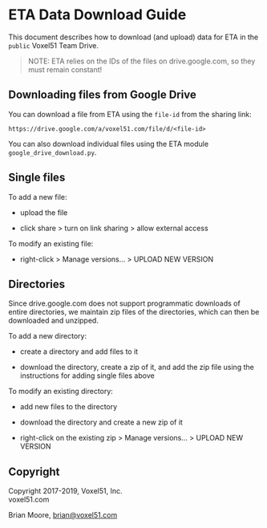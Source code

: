 # ETA Data Download Guide

This document describes how to download (and upload) data for ETA in the
`public` Voxel51 Team Drive.

> NOTE: ETA relies on the IDs of the files on drive.google.com, so they must
> remain constant!


## Downloading files from Google Drive

You can download a file from ETA using the `file-id` from the sharing link:

```
https://drive.google.com/a/voxel51.com/file/d/<file-id>
```

You can also download individual files using the ETA module
`google_drive_download.py`.


## Single files

To add a new file:

* upload the file

* click share > turn on link sharing > allow external access

To modify an existing file:

* right-click > Manage versions... > UPLOAD NEW VERSION


## Directories

Since drive.google.com does not support programmatic downloads of entire
directories, we maintain zip files of the directories, which can then be
downloaded and unzipped.

To add a new directory:

* create a directory and add files to it

* download the directory, create a zip of it, and add the zip file using the
instructions for adding single files above

To modify an existing directory:

* add new files to the directory

* download the directory and create a new zip of it

* right-click on the existing zip > Manage versions... > UPLOAD NEW VERSION


## Copyright

Copyright 2017-2019, Voxel51, Inc.<br>
voxel51.com

Brian Moore, brian@voxel51.com

